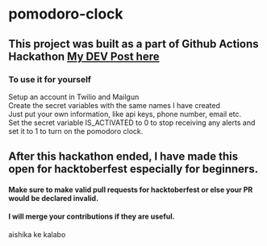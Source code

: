 # pomodoro-clock
## This project was built as a part of Github Actions Hackathon [My DEV Post here](https://dev.to/aishikamidder05/build-a-pomodoro-clock-using-github-actions-3fme)

### To use it for yourself
Setup an account in Twilio and Mailgun</br>
Create the secret variables with the same names I have created</br>
Just put your own information, like api keys, phone number, email etc.</br>
Set the secret variable IS_ACTIVATED to 0 to stop receiving any alerts and set it to 1 to turn on the pomodoro clock.</br>


## After this hackathon ended, I have made this open for hacktoberfest especially for beginners. 
 #### Make sure to make valid pull requests for hacktoberfest or else your PR would be declared invalid. 
 #### I will merge your contributions if they are useful.
aishika ke kalabo

